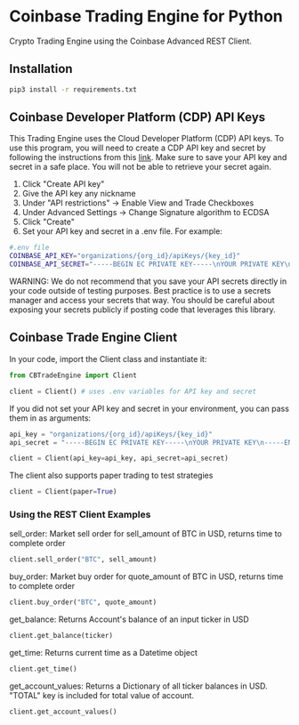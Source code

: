 
# Coinbase Trading Engine for Python

Crypto Trading Engine using the Coinbase Advanced REST Client.

## Installation

```bash
pip3 install -r requirements.txt
```
## Coinbase Developer Platform (CDP) API Keys

This Trading Engine uses the Cloud Developer Platform (CDP) API keys. To use this program, you will need to create a CDP API key and secret by following the instructions from this [link](https://portal.cdp.coinbase.com/projects/api-keys).
Make sure to save your API key and secret in a safe place. You will not be able to retrieve your secret again.

1. Click "Create API key"
2. Give the API key any nickname
3. Under "API restrictions" -> Enable View and Trade Checkboxes 
4. Under Advanced Settings -> Change Signature algorithm to ECDSA
5. Click "Create"
6. Set your API key and secret in a .env file. For example:
```bash
#.env file
COINBASE_API_KEY="organizations/{org_id}/apiKeys/{key_id}"
COINBASE_API_SECRET="-----BEGIN EC PRIVATE KEY-----\nYOUR PRIVATE KEY\n-----END EC PRIVATE KEY-----\n"
```


WARNING: We do not recommend that you save your API secrets directly in your code outside of testing purposes. Best practice is to use a secrets manager and access your secrets that way. You should be careful about exposing your secrets publicly if posting code that leverages this library.

## Coinbase Trade Engine Client

In your code, import the Client class and instantiate it:
```python
from CBTradeEngine import Client

client = Client() # uses .env variables for API key and secret
```

If you did not set your API key and secret in your environment, you can pass them in as arguments:
```python
api_key = "organizations/{org_id}/apiKeys/{key_id}"
api_secret = "-----BEGIN EC PRIVATE KEY-----\nYOUR PRIVATE KEY\n-----END EC PRIVATE KEY-----\n"

client = Client(api_key=api_key, api_secret=api_secret)
```

The client also supports paper trading to test strategies
```python
client = Client(paper=True)
```

### Using the REST Client Examples

sell_order: Market sell order for sell_amount of BTC in USD, returns time to complete order
```python
client.sell_order("BTC", sell_amount)
```

buy_order: Market buy order for quote_amount of BTC in USD, returns time to complete order
```python
client.buy_order("BTC", quote_amount)
```

get_balance: Returns Account's balance of an input ticker in USD
```python
client.get_balance(ticker)
```

get_time: Returns current time as a Datetime object
```python
client.get_time()
```

get_account_values: Returns a Dictionary of all ticker balances in USD. "TOTAL" key is included for total value of account.
```python
client.get_account_values()
```